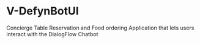 # V-DefynBotUI
Concierge Table Reservation and Food ordering Application that lets users interact with the DialogFlow Chatbot
